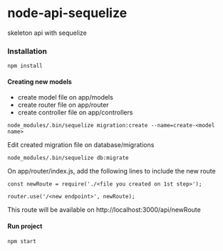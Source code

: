 # node-api-sequelize

skeleton api with sequelize

### Installation
    npm install

#### Creating new models

 - create model file on app/models
 - create router file on app/router
 - create controller file on app/controllers
 
``` 
node_modules/.bin/sequelize migration:create --name=create-<model name>
```

Edit created migration file on database/migrations

```
node_modules/.bin/sequelize db:migrate
```

On app/router/index.js, add the following lines to include the new route

```
const newRoute = require('./<file you created on 1st step>');

router.use('/<new endpoint>', newRoute);
```

This route will be available on http://localhost:3000/api/newRoute

#### Run project
```
npm start
```